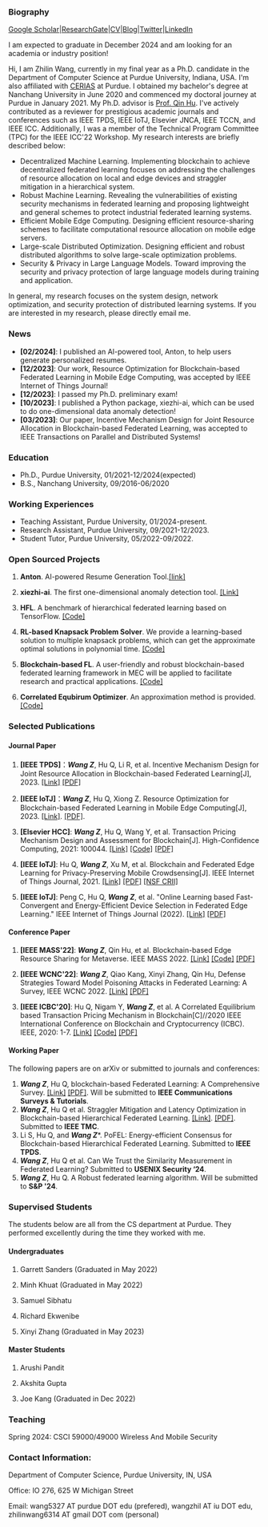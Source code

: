 ### Biography

[Google Scholar](https://scholar.google.com.hk/citations?user=-bmvpIcAAAAJ&hl=zh-CN&oi=sra)|[ResearchGate](https://www.researchgate.net/profile/Zhilin-Wang-11)|[CV](Academic_CV_Zhilin.pdf)|[Blog](https://medium.com/@hellojerrywong18)|[Twitter](https://twitter.com/zhilinwang97)|[LinkedIn](https://www.linkedin.com/in/zhilin-wang-438618140/?locale=en_US)

I am expected to graduate in December 2024 and am looking for an academia or industry position!

Hi, I am Zhilin Wang, currently in my final year as a Ph.D. candidate in the Department of Computer Science at Purdue University, Indiana, USA. I'm also affiliated with [CERIAS](https://www.cerias.purdue.edu/) at Purdue. I obtained my bachelor's degree at Nanchang University in June 2020 and commenced my doctoral journey at Purdue in January 2021. My Ph.D. advisor is [Prof. Qin Hu](https://cs.iupui.edu/~qinhu/?_gl=1*5xczlx*_ga*MTk3MTQ5NTQ4Ni4xNjYwMzg5NDUy*_ga_61CH0D2DQW*MTY3Nzg0MTM1MS4xOS4wLjE2Nzc4NDEzNTEuMC4wLjA.).
I've actively contributed as a reviewer for prestigious academic journals and conferences such as IEEE TPDS, IEEE IoTJ, Elsevier JNCA, IEEE TCCN, and IEEE ICC. Additionally, I was a member of the Technical Program Committee (TPC) for the IEEE ICC'22 Workshop. My research interests are briefly described below:

- Decentralized Machine Learning. Implementing blockchain to achieve decentralized federated learning focuses on addressing the challenges of resource allocation on local and edge devices and straggler mitigation in a hierarchical system.
- Robust Machine Learning. Revealing the vulnerabilities of existing security mechanisms in federated learning and proposing lightweight and general schemes to protect industrial federated learning systems. 
- Efficient Mobile Edge Computing. Designing efficient resource-sharing schemes to facilitate computational resource allocation on mobile edge servers.
- Large-scale Distributed Optimization. Designing efficient and robust distributed algorithms to solve large-scale optimization problems.
- Security & Privacy in Large Language Models. Toward improving the security and privacy protection of large language models during training and application.

In general, my research focuses on the system design, network optimization, and security protection of distributed learning systems. If you are interested in my research, please directly email me.

### News
- **[02/2024]**: I published an AI-powered tool, Anton, to help users generate personalized resumes.
- **[12/2023]**: Our work, Resource Optimization for Blockchain-based Federated Learning in Mobile Edge Computing, was accepted by IEEE Internet of Things Journal!
- **[12/2023]**: I passed my Ph.D. preliminary exam!
- **[10/2023]**: I published a Python package, xiezhi-ai, which can be used to do one-dimensional data anomaly detection!
- **[03/2023]**: Our paper, Incentive Mechanism Design for Joint Resource Allocation in Blockchain-based Federated Learning, was accepted to IEEE Transactions on Parallel and Distributed Systems!


### Education

- Ph.D., Purdue University, 01/2021-12/2024(expected)
- B.S., Nanchang University, 09/2016-06/2020

### Working Experiences

- Teaching Assistant, Purdue University, 01/2024-present.
- Research Assistant, Purdue University, 09/2021-12/2023.
- Student Tutor, Purdue University, 05/2022-09/2022.

### Open Sourced Projects

1. **Anton**. AI-powered Resume Generation Tool.[[link]](https://github.com/wzljerry/Anton)
1. **xiezhi-ai**. The first one-dimensional anomaly detection tool. [[Link]](https://pypi.org/project/xiezhi-ai/)

2. **HFL**. A benchmark of hierarchical federated learning based on TensorFlow. [[Code]](https://github.com/wzljerry/Hierarchical-Federated-Learning)

3. **RL-based Knapsack Problem Solver**. We provide a learning-based solution to multiple knapsack problems, which can get the approximate optimal solutions in polynomial time. [[Code]](https://github.com/wzljerry/Blockchain-based-Edge-Resource-Sharing-for-Metaverse)

4. **Blockchain-based FL**. A user-friendly and robust blockchain-based federated learning framework in MEC will be applied to facilitate research and practical applications. [[Code]](https://github.com/wzljerry/FBFL-A-Flexible-Blockchain-based-Federated-Learning-Framework-in-Mobile-Edge-Computing)

5. **Correlated Equbirum Optimizer**. An approximation method is provided. [[Code]](https://github.com/wzljerry/Correlated-Equilibrium-for-Blockchain-Transaction)


### Selected Publications



#### Journal Paper

1. **[IEEE TPDS]**：***Wang Z***, Hu Q, Li R, et al. Incentive Mechanism Design for Joint Resource Allocation in Blockchain-based Federated Learning[J], 2023. [[Link]](https://ieeexplore.ieee.org/document/10061576) [[PDF]](TPDS.pdf)
2. **[IEEE IoTJ]**：***Wang Z***,  Hu Q, Xiong Z. Resource Optimization for Blockchain-based Federated Learning in Mobile Edge Computing[J], 2023. [[Link]](https://arxiv.org/abs/2206.02243). [[PDF]](IoTJ.pdf).

3. **[Elsevier HCC]**:  ***Wang Z***, Hu Q, Wang Y, et al. Transaction Pricing Mechanism Design and Assessment for Blockchain[J]. High-Confidence Computing, 2021: 100044. [[Link]](https://www.sciencedirect.com/science/article/pii/S2667295221000349) [[Code]](https://github.com/wzljerry/Correlated-Equilibrium-for-Blockchain-Transaction) [[PDF]](HCC.pdf)

4. **[IEEE IoTJ]**:  Hu Q, ***Wang Z***, Xu M, et al. Blockchain and Federated Edge Learning for Privacy-Preserving Mobile Crowdsensing[J]. IEEE Internet of Things Journal, 2021. [[Link]](https://arxiv.org/abs/2110.08671) [[PDF]](FEL.pdf) [[NSF CRII]](https://nsf.gov/awardsearch/showAward?AWD_ID=2105004&HistoricalAwards=false)

5. **[IEEE IoTJ]**:  Peng C, Hu Q, ***Wang Z***, et al. "Online Learning based Fast-Convergent and Energy-Efficient Device Selection in Federated Edge Learning." IEEE Internet of Things Journal (2022). [[Link]](https://ieeexplore.ieee.org/abstract/document/9951138) [[PDF]](online.pdf)

#### Conference Paper

1. **[IEEE MASS'22]**:  ***Wang Z***, Qin Hu, et al. Blockchain-based  Edge Resource Sharing for Metaverse. IEEE MASS 2022. [[Link]](https://arxiv.org/abs/2208.05120) [[Code]](https://github.com/wzljerry/Blockchain-based-Edge-Resource-Sharing-for-Metaverse) [[PDF]](MASS.pdf)

2. **[IEEE WCNC'22]**:  ***Wang Z***, Qiao Kang, Xinyi Zhang, Qin Hu, Defense Strategies Toward Model Poisoning Attacks in Federated Learning: A Survey, IEEE WCNC 2022. [[Link]](https://arxiv.org/abs/2202.06414) [[PDF]](WCNC.pdf)

3. **[IEEE ICBC'20]**:  Hu Q, Nigam Y, ***Wang Z***, et al. A Correlated Equilibrium based Transaction Pricing Mechanism in Blockchain[C]//2020 IEEE International Conference on Blockchain and Cryptocurrency (ICBC). IEEE, 2020: 1-7. [[Link]](https://ieeexplore.ieee.org/abstract/document/9169475) [[Code]](https://github.com/wzljerry/Correlated-Equilibrium-for-Blockchain-Transaction) [[PDF]](ICBC.pdf)


#### Working Paper

The following papers are on arXiv or submitted to journals and conferences:

1. ***Wang Z***,  Hu Q, blockchain-based Federated Learning: A Comprehensive Survey. [[Link]](https://arxiv.org/abs/2110.02182) [[PDF]](BCFL_survey). Will be submitted to **IEEE Communications Surveys & Tutorials**.
2. ***Wang Z***,  Hu Q et al. Straggler Mitigation and Latency Optimization in Blockchain-based Hierarchical Federated Learning. [[Link]](https://arxiv.org/abs/2308.01296). [[PDF]](2308.01296.pdf). Submitted to **IEEE TMC**.
3. Li S, Hu Q, and ***Wang Z****. PoFEL: Energy-efficient Consensus for Blockchain-based Hierarchical Federated Learning. Submitted to **IEEE TPDS**.
4. ***Wang Z***,  Hu Q et al. Can We Trust the Similarity Measurement in Federated Learning? Submitted to **USENIX Security ‘24**.
5. ***Wang Z***, Hu Q. A Robust federated learning algorithm.  Will be submitted to **S&P '24**.

### Supervised Students

The students below are all from the CS department at Purdue. They performed excellently during the time they worked with me.

#### Undergraduates
1. Garrett Sanders (Graduated in May 2022)

2. Minh Khuat (Graduated in May 2022)

2. Samuel Sibhatu

4. Richard Ekwenibe

5. Xinyi Zhang (Graduated in May 2023)

#### Master Students
1. Arushi Pandit

2. Akshita Gupta
   
3. Joe Kang (Graduated in Dec 2022)

### Teaching
Spring 2024: CSCI 59000/49000 Wireless And Mobile Security


### Contact Information:

Department of Computer Science, Purdue University, IN, USA

Office: IO 276, 625 W Michigan Street

Email: wang5327 AT purdue DOT edu (prefered), wangzhil AT iu DOT edu, zhilinwang6314 AT gmail DOT com (personal)
